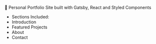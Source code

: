 🚀 Personal Portfolio Site built with Gatsby, React and Styled Components

- Sections Included:
- Introduction
- Featured Projects
- About
- Contact
